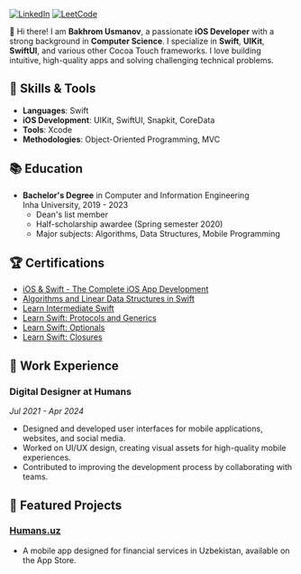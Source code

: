 [![LinkedIn](https://img.shields.io/badge/LinkedIn-Profile-blue?logo=linkedin)](https://www.linkedin.com/in/bakhromusmanov)
[![LeetCode](https://img.shields.io/badge/LeetCode-Profile-orange?logo=leetcode)](https://leetcode.com/u/bakhromusmanov/)

👋 Hi there! I am **Bakhrom Usmanov**, a passionate **iOS Developer** with a strong background in **Computer Science**. I specialize in **Swift**, **UIKit**, **SwiftUI**, and various other Cocoa Touch frameworks. I love building intuitive, high-quality apps and solving challenging technical problems.

## 🚀 Skills & Tools
- **Languages**: Swift
- **iOS Development**: UIKit, SwiftUI, Snapkit, CoreData
- **Tools**: Xcode
- **Methodologies**: Object-Oriented Programming, MVC

## 📚 Education
- **Bachelor's Degree** in Computer and Information Engineering  
  Inha University, 2019 - 2023  
  - Dean's list member  
  - Half-scholarship awardee (Spring semester 2020)
  - Major subjects: Algorithms, Data Structures, Mobile Programming

## 🏆 Certifications
- [iOS & Swift - The Complete iOS App Development](https://www.udemy.com/certificate/UC-acf40f11-80e6-48e4-bdbb-6c0b127d8d0b/)
- [Algorithms and Linear Data Structures in Swift](https://www.codecademy.com/profiles/bakhromusmanov/certificates/6065891fafe7a44561a881b728669922)
- [Learn Intermediate Swift](https://www.codecademy.com/profiles/bakhromusmanov/certificates/7ea163c1176d53d69063f6e6386100f1)
- [Learn Swift: Protocols and Generics](https://www.codecademy.com/profiles/bakhromusmanov/certificates/06701bd70b924e609fb25b4c21e7cd05)
- [Learn Swift: Optionals](https://www.codecademy.com/profiles/bakhromusmanov/certificates/16bb92421ee84ff1b12a8b95745f5101)
- [Learn Swift: Closures](https://www.codecademy.com/profiles/bakhromusmanov/certificates/801a04419de345bc999b7f4846159272)

## 💼 Work Experience
### Digital Designer at **Humans**  
*Jul 2021 - Apr 2024*  
- Designed and developed user interfaces for mobile applications, websites, and social media.
- Worked on UI/UX design, creating visual assets for high-quality mobile experiences.
- Contributed to improving the development process by collaborating with teams.

## 📱 Featured Projects
### [Humans.uz](https://apps.apple.com/uz/app/humans-uz/id1508198703)
- A mobile app designed for financial services in Uzbekistan, available on the App Store.
